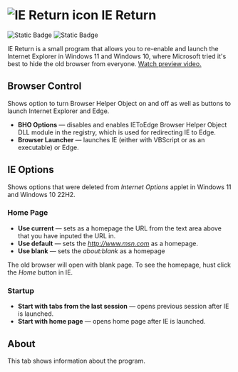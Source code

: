 ![IE Return icon](https://upload.wikimedia.org/wikipedia/commons/thumb/7/7a/Internet_Explorer_unofficial_icon.svg/32px-Internet_Explorer_unofficial_icon.svg.png)
IE Return
=====================
![Static Badge](https://img.shields.io/badge/latest-2.0.0-blue?link=https%3A%2F%2Fgithub.com%2FJackPomiSoftware%2Fiereturn%2Freleases%2Ftag%2FLatest)
![Static Badge](https://img.shields.io/badge/MIT%20License-8A2BE2)

IE Return is a small program that allows you to re-enable and launch the Internet Explorer in Windows 11 and Windows 10, where Microsoft tried it's best to hide the old browser from everyone. [Watch preview video.](https://youtu.be/RkOOvoDJT9c)

## Browser Control

Shows option to turn Browser Helper Object on and off as well as buttons to launch Internet Explorer and Edge.

- **BHO Options** — disables and enables IEToEdge Browser Helper Object DLL module in the registry, which is used for redirecting IE to Edge.
- **Browser Launcher** — launches IE (either with VBScript or as an executable) or Edge.

## IE Options

Shows options that were deleted from *Internet Options* applet in Windows 11 and Windows 10 22H2.

### Home Page

- **Use current** — sets as a homepage the URL from the text area above that you have inputed the URL in.
- **Use default** — sets the *http://www.msn.com* as a homepage.
- **Use blank** — sets the *about:blank* as a homepage

The old browser will open with blank page. To see the homepage, hust click the *Home* button in IE.

### Startup

- **Start with tabs from the last session** — opens previous session after IE is launched.
- **Start with home page** — opens home page after IE is launched.

## About

This tab shows information about the program.
